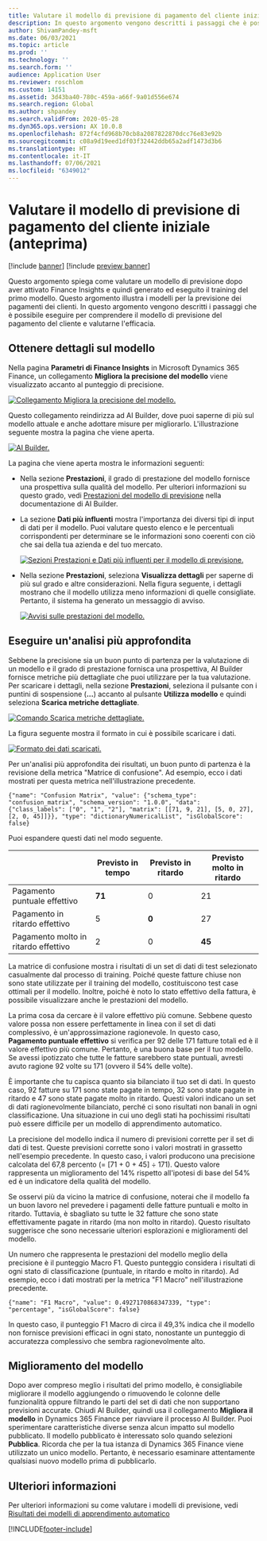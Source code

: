 ```yaml
---
title: Valutare il modello di previsione di pagamento del cliente iniziale (anteprima)
description: In questo argomento vengono descritti i passaggi che è possibile eseguire per comprendere il modello di previsione del pagamento del cliente e valutarne l'efficacia.
author: ShivamPandey-msft
ms.date: 06/03/2021
ms.topic: article
ms.prod: ''
ms.technology: ''
ms.search.form: ''
audience: Application User
ms.reviewer: roschlom
ms.custom: 14151
ms.assetid: 3d43ba40-780c-459a-a66f-9a01d556e674
ms.search.region: Global
ms.author: shpandey
ms.search.validFrom: 2020-05-28
ms.dyn365.ops.version: AX 10.0.8
ms.openlocfilehash: 872f4cfd968b70cb8a2087822870dcc76e83e92b
ms.sourcegitcommit: c08a9d19eed1df03f32442ddb65a2adf1473d3b6
ms.translationtype: HT
ms.contentlocale: it-IT
ms.lasthandoff: 07/06/2021
ms.locfileid: "6349012"
---
```

# <a name="evaluate-the-initial-customer-payment-prediction-model-preview"></a>Valutare il modello di previsione di pagamento del cliente iniziale (anteprima)

[!include [banner](../includes/banner.md)]
[!include [preview banner](../includes/preview-banner.md)]

Questo argomento spiega come valutare un modello di previsione dopo aver attivato Finance Insights e quindi generato ed eseguito il training del primo modello. Questo argomento illustra i modelli per la previsione dei pagamenti dei clienti. In questo argomento vengono descritti i passaggi che è possibile eseguire per comprendere il modello di previsione del pagamento del cliente e valutarne l'efficacia.

## <a name="getting-details-about-the-model"></a>Ottenere dettagli sul modello

Nella pagina **Parametri di Finance Insights** in Microsoft Dynamics 365 Finance, un collegamento **Migliora la precisione del modello** viene visualizzato accanto al punteggio di precisione.

[![Collegamento Migliora la precisione del modello.](./media/prediction-model.png)](./media/prediction-model.png)

Questo collegamento reindirizza ad AI Builder, dove puoi saperne di più sul modello attuale e anche adottare misure per migliorarlo. L'illustrazione seguente mostra la pagina che viene aperta.

[![AI Builder.](./media/what-to-predict.png)](./media/what-to-predict.png)

La pagina che viene aperta mostra le informazioni seguenti:

- Nella sezione **Prestazioni**, il grado di prestazione del modello fornisce una prospettiva sulla qualità del modello. Per ulteriori informazioni su questo grado, vedi [Prestazioni del modello di previsione](/ai-builder/prediction-performance) nella documentazione di AI Builder.
- La sezione **Dati più influenti** mostra l'importanza dei diversi tipi di input di dati per il modello. Puoi valutare questo elenco e le percentuali corrispondenti per determinare se le informazioni sono coerenti con ciò che sai della tua azienda e del tuo mercato.

    [![Sezioni Prestazioni e Dati più influenti per il modello di previsione.](./media/models.png)](./media/models.png)

- Nella sezione **Prestazioni**, seleziona **Visualizza dettagli** per saperne di più sul grado e altre considerazioni. Nella figura seguente, i dettagli mostrano che il modello utilizza meno informazioni di quelle consigliate. Pertanto, il sistema ha generato un messaggio di avviso.

    [![Avvisi sulle prestazioni del modello.](./media/details.png)](./media/details.png)

## <a name="digging-deeper"></a>Eseguire un'analisi più approfondita

Sebbene la precisione sia un buon punto di partenza per la valutazione di un modello e il grado di prestazione fornisca una prospettiva, AI Builder fornisce metriche più dettagliate che puoi utilizzare per la tua valutazione. Per scaricare i dettagli, nella sezione **Prestazioni**, seleziona il pulsante con i puntini di sospensione (**...**) accanto al pulsante **Utilizza modello** e quindi seleziona **Scarica metriche dettagliate**.

[![Comando Scarica metriche dettagliate.](./media/performance.png)](./media/performance.png)

La figura seguente mostra il formato in cui è possibile scaricare i dati.

[![Formato dei dati scaricati.](./media/data-format.png)](./media/data-format.png)

Per un'analisi più approfondita dei risultati, un buon punto di partenza è la revisione della metrica "Matrice di confusione". Ad esempio, ecco i dati mostrati per questa metrica nell'illustrazione precedente.

`{"name": "Confusion Matrix", "value": {"schema_type": "confusion_matrix", "schema_version": "1.0.0", "data": {"class_labels": ["0", "1", "2"], "matrix": [[71, 9, 21], [5, 0, 27], [2, 0, 45]]}}, "type": "dictionaryNumericalList", "isGlobalScore": false}`

Puoi espandere questi dati nel modo seguente.

| &nbsp;                   | Previsto in tempo | Previsto in ritardo | Previsto molto in ritardo |
|--------------------------|-------------------|----------------|---------------------|
| Pagamento puntuale effettivo   | **71**            | 0              | 21                  |
| Pagamento in ritardo effettivo      | 5                 | **0**          | 27                  |
| Pagamento molto in ritardo effettivo | 2                 | 0              | **45**              |

La matrice di confusione mostra i risultati di un set di dati di test selezionato casualmente dal processo di training. Poiché queste fatture chiuse non sono state utilizzate per il training del modello, costituiscono test case ottimali per il modello. Inoltre, poiché è noto lo stato effettivo della fattura, è possibile visualizzare anche le prestazioni del modello.

La prima cosa da cercare è il valore effettivo più comune. Sebbene questo valore possa non essere perfettamente in linea con il set di dati complessivo, è un'approssimazione ragionevole. In questo caso, **Pagamento puntuale effettivo** si verifica per 92 delle 171 fatture totali ed è il valore effettivo più comune. Pertanto, è una buona base per il tuo modello. Se avessi ipotizzato che tutte le fatture sarebbero state puntuali, avresti avuto ragione 92 volte su 171 (ovvero il 54% delle volte).

È importante che tu capisca quanto sia bilanciato il tuo set di dati. In questo caso, 92 fatture su 171 sono state pagate in tempo, 32 sono state pagate in ritardo e 47 sono state pagate molto in ritardo. Questi valori indicano un set di dati ragionevolmente bilanciato, perché ci sono risultati non banali in ogni classificazione. Una situazione in cui uno degli stati ha pochissimi risultati può essere difficile per un modello di apprendimento automatico.

La precisione del modello indica il numero di previsioni corrette per il set di dati di test. Queste previsioni corrette sono i valori mostrati in grassetto nell'esempio precedente. In questo caso, i valori producono una precisione calcolata del 67,8 percento (= \[71 + 0 + 45\] ÷ 171). Questo valore rappresenta un miglioramento del 14% rispetto all'ipotesi di base del 54% ed è un indicatore della qualità del modello.

Se osservi più da vicino la matrice di confusione, noterai che il modello fa un buon lavoro nel prevedere i pagamenti delle fatture puntuali e molto in ritardo. Tuttavia, è sbagliato su tutte le 32 fatture che sono state effettivamente pagate in ritardo (ma non molto in ritardo). Questo risultato suggerisce che sono necessarie ulteriori esplorazioni e miglioramenti del modello.

Un numero che rappresenta le prestazioni del modello meglio della precisione è il punteggio Macro F1. Questo punteggio considera i risultati di ogni stato di classificazione (puntuale, in ritardo e molto in ritardo). Ad esempio, ecco i dati mostrati per la metrica "F1 Macro" nell'illustrazione precedente.

`{"name": "F1 Macro", "value": 0.4927170868347339, "type": "percentage", "isGlobalScore": false}`

In questo caso, il punteggio F1 Macro di circa il 49,3% indica che il modello non fornisce previsioni efficaci in ogni stato, nonostante un punteggio di accuratezza complessivo che sembra ragionevolmente alto.

## <a name="improving-the-model"></a>Miglioramento del modello

Dopo aver compreso meglio i risultati del primo modello, è consigliabile migliorare il modello aggiungendo o rimuovendo le colonne delle funzionalità oppure filtrando le parti del set di dati che non supportano previsioni accurate. Chiudi AI Builder, quindi usa il collegamento **Migliora il modello** in Dynamics 365 Finance per riavviare il processo AI Builder. Puoi sperimentare caratteristiche diverse senza alcun impatto sul modello pubblicato. Il modello pubblicato è interessato solo quando selezioni **Pubblica**. Ricorda che per la tua istanza di Dynamics 365 Finance viene utilizzato un unico modello. Pertanto, è necessario esaminare attentamente qualsiasi nuovo modello prima di pubblicarlo.

## <a name="for-more-information"></a>Ulteriori informazioni

Per ulteriori informazioni su come valutare i modelli di previsione, vedi [Risultati dei modelli di apprendimento automatico](/confusion-matrix.md)

[!INCLUDE[footer-include](../../includes/footer-banner.md)]
